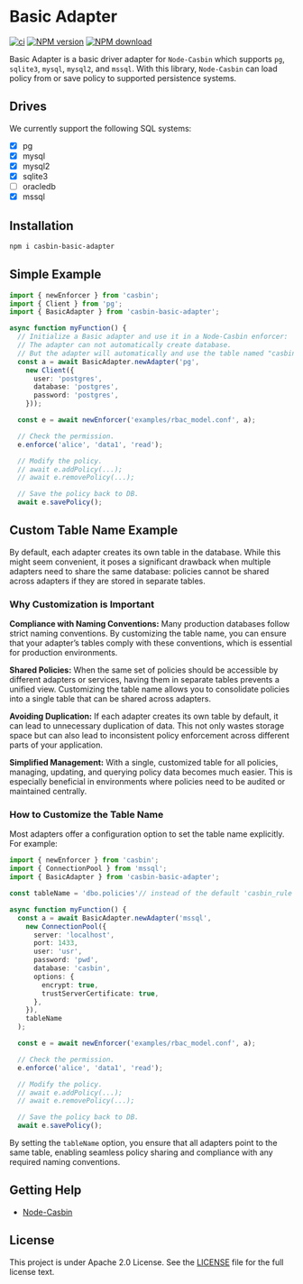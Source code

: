# Basic Adapter

[![ci](https://github.com/node-casbin/basic-adapter/actions/workflows/ci.yml/badge.svg)](https://github.com/node-casbin/basic-adapter/actions/workflows/ci.yml)
[![NPM version][npm-image]][npm-url]
[![NPM download][download-image]][download-url]

[npm-image]: https://img.shields.io/npm/v/casbin-basic-adapter.svg
[npm-url]: https://npmjs.org/package/casbin-basic-adapter
[download-image]: https://img.shields.io/npm/dm/casbin-basic-adapter.svg
[download-url]: https://npmjs.org/package/casbin-basic-adapter

Basic Adapter is a basic driver adapter for `Node-Casbin` which supports `pg`, `sqlite3`, `mysql`, `mysql2`, and `mssql`. With this library, `Node-Casbin` can load policy from or save policy to supported persistence systems.

## Drives

We currently support the following SQL systems:

- [x] pg
- [x] mysql
- [x] mysql2
- [x] sqlite3
- [ ] oracledb
- [x] mssql

## Installation

```sh
npm i casbin-basic-adapter
```

## Simple Example

```ts
import { newEnforcer } from 'casbin';
import { Client } from 'pg';
import { BasicAdapter } from 'casbin-basic-adapter';

async function myFunction() {
  // Initialize a Basic adapter and use it in a Node-Casbin enforcer:
  // The adapter can not automatically create database.
  // But the adapter will automatically and use the table named "casbin_rule".
  const a = await BasicAdapter.newAdapter('pg',
    new Client({
      user: 'postgres',
      database: 'postgres',
      password: 'postgres',
    }));

  const e = await newEnforcer('examples/rbac_model.conf', a);

  // Check the permission.
  e.enforce('alice', 'data1', 'read');

  // Modify the policy.
  // await e.addPolicy(...);
  // await e.removePolicy(...);

  // Save the policy back to DB.
  await e.savePolicy();
```

## Custom Table Name Example

By default, each adapter creates its own table in the database. While this might seem convenient, it poses a significant drawback when multiple adapters need to share the same database: policies cannot be shared across adapters if they are stored in separate tables.

### Why Customization is Important

**Compliance with Naming Conventions:**
Many production databases follow strict naming conventions. By customizing the table name, you can ensure that your adapter’s tables comply with these conventions, which is essential for production environments.

**Shared Policies:**
When the same set of policies should be accessible by different adapters or services, having them in separate tables prevents a unified view. Customizing the table name allows you to consolidate policies into a single table that can be shared across adapters.

**Avoiding Duplication:**
If each adapter creates its own table by default, it can lead to unnecessary duplication of data. This not only wastes storage space but can also lead to inconsistent policy enforcement across different parts of your application.

**Simplified Management:**
With a single, customized table for all policies, managing, updating, and querying policy data becomes much easier. This is especially beneficial in environments where policies need to be audited or maintained centrally.

### How to Customize the Table Name

Most adapters offer a configuration option to set the table name explicitly. For example:

```ts
import { newEnforcer } from 'casbin';
import { ConnectionPool } from 'mssql';
import { BasicAdapter } from 'casbin-basic-adapter';

const tableName = 'dbo.policies'// instead of the default 'casbin_rule'

async function myFunction() {
  const a = await BasicAdapter.newAdapter('mssql',
    new ConnectionPool({
      server: 'localhost',
      port: 1433,
      user: 'usr',
      password: 'pwd',
      database: 'casbin',
      options: {
        encrypt: true,
        trustServerCertificate: true,
      },
    }),
    tableName
  );

  const e = await newEnforcer('examples/rbac_model.conf', a);

  // Check the permission.
  e.enforce('alice', 'data1', 'read');

  // Modify the policy.
  // await e.addPolicy(...);
  // await e.removePolicy(...);

  // Save the policy back to DB.
  await e.savePolicy();
```

By setting the `tableName` option, you ensure that all adapters point to the same table, enabling seamless policy sharing and compliance with any required naming conventions.

## Getting Help

- [Node-Casbin](https://github.com/casbin/node-casbin)

## License

This project is under Apache 2.0 License. See the [LICENSE](LICENSE) file for the full license text.
